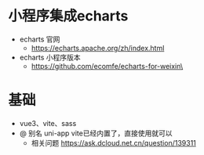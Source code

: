 # 小程序集成echarts
- echarts 官网
  - https://echarts.apache.org/zh/index.html
- echarts 小程序版本
  - https://github.com/ecomfe/echarts-for-weixin\

# 基础
- vue3、vite、sass
- @ 别名 uni-app vite已经内置了，直接使用就可以
  - 相关问题  https://ask.dcloud.net.cn/question/139311
